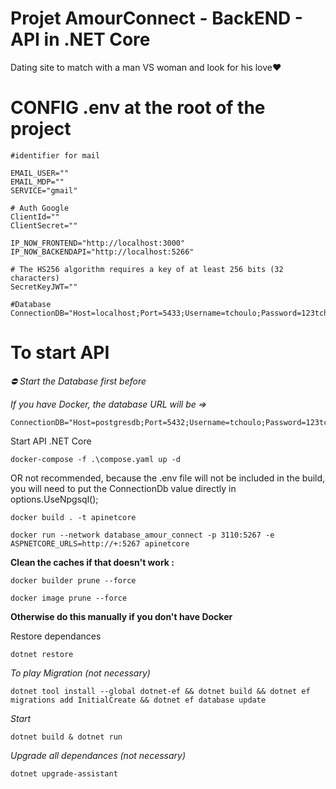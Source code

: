 # Projet AmourConnect - BackEND - API in .NET Core

Dating site to match with a man VS woman and look for his love❤️

# CONFIG .env at the root of the project

```
#identifier for mail

EMAIL_USER=""
EMAIL_MDP=""
SERVICE="gmail"

# Auth Google
ClientId=""
ClientSecret=""

IP_NOW_FRONTEND="http://localhost:3000"
IP_NOW_BACKENDAPI="http://localhost:5266"

# The HS256 algorithm requires a key of at least 256 bits (32 characters)
SecretKeyJWT=""

#Database
ConnectionDB="Host=localhost;Port=5433;Username=tchoulo;Password=123tchoulo123;Database=amourconnect_dev;"
```

# To start API

*⛔ Start the Database first before*

*If you have Docker, the database URL will be =>*

```
ConnectionDB="Host=postgresdb;Port=5432;Username=tchoulo;Password=123tchoulo123;Database=amourconnect_dev;"
```

Start API .NET Core
```
docker-compose -f .\compose.yaml up -d
```

OR not recommended, because the .env file will not be included in the build, you will need to put the ConnectionDb value directly in options.UseNpgsql();
```
docker build . -t apinetcore
```

```
docker run --network database_amour_connect -p 3110:5267 -e ASPNETCORE_URLS=http://+:5267 apinetcore
```

**Clean the caches if that doesn't work :**

```
docker builder prune --force
```

```
docker image prune --force
```

**Otherwise do this manually if you don't have Docker**

Restore dependances
```
dotnet restore
```

*To play Migration (not necessary)*
```
dotnet tool install --global dotnet-ef && dotnet build && dotnet ef migrations add InitialCreate && dotnet ef database update
```

*Start*
```
dotnet build & dotnet run
```

*Upgrade all dependances (not necessary)*
```
dotnet upgrade-assistant
```